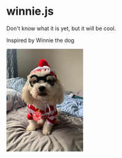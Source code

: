 # winnie.js
Don't know what it is yet, but it will be cool.

Inspired by Winnie the dog 

<img src="https://github.com/mattfan00/winnie.js/blob/main/winnie.jpg?raw=true" width=200>
